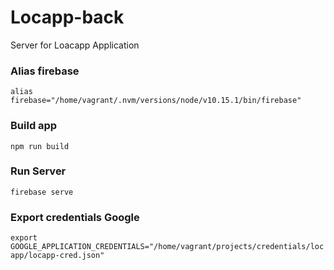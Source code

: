 # Locapp-back

Server for Loacapp Application

### Alias firebase

`alias firebase="/home/vagrant/.nvm/versions/node/v10.15.1/bin/firebase"`

### Build app

`npm run build`

### Run Server

`firebase serve`

### Export credentials Google

`export GOOGLE_APPLICATION_CREDENTIALS="/home/vagrant/projects/credentials/locapp/locapp-cred.json"`
